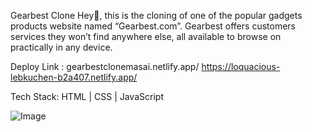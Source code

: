 Gearbest Clone
Hey👋, this is the cloning of one of the popular gadgets products website named “Gearbest.com”. 
Gearbest offers customers services they won’t find anywhere else, 
all available to browse on practically in any device.

Deploy Link :
gearbestclonemasai.netlify.app/
https://loquacious-lebkuchen-b2a407.netlify.app/


Tech Stack:
HTML | CSS | JavaScript 


<img  src="ABC" alt="Image"/>






